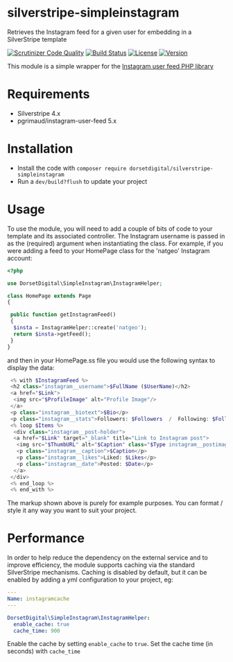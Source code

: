 # silverstripe-simpleinstagram
Retrieves the Instagram feed for a given user for embedding in a SilverStripe template

[![Scrutinizer Code Quality](https://scrutinizer-ci.com/g/DorsetDigital/silverstripe-simpleinstagram/badges/quality-score.png?b=master)](https://scrutinizer-ci.com/g/DorsetDigital/silverstripe-simpleinstagram/?branch=master)
[![Build Status](https://scrutinizer-ci.com/g/DorsetDigital/silverstripe-simpleinstagram/badges/build.png?b=master)](https://scrutinizer-ci.com/g/DorsetDigital/silverstripe-simpleinstagram/build-status/master)
[![License](https://img.shields.io/badge/License-BSD%203--Clause-blue.svg)](LICENSE.md)
[![Version](http://img.shields.io/packagist/v/dorsetdigital/silverstripe-simpleinstagram.svg?style=flat)](https://packagist.org/packages/dorsetdigital/silverstripe-simpleinstagram)


This module is a simple wrapper for the [Instagram user feed PHP library](https://github.com/pgrimaud/instagram-user-feed)


# Requirements
* Silverstripe 4.x
* pgrimaud/instagram-user-feed 5.x

# Installation
* Install the code with `composer require dorsetdigital/silverstripe-simpleinstagram`
* Run a `dev/build?flush` to update your project

# Usage

To use the module, you will need to add a couple of bits of code to your template and its associated controller.  The Instagram username is passed in as the (required) argument when instantiating the class.
For example, if you were adding a feed to your HomePage class for the 'natgeo' Instagram account:

```php
<?php

use DorsetDigital\SimpleInstagram\InstagramHelper;

class HomePage extends Page
{

 public function getInstagramFeed()
 {
  $insta = InstagramHelper::create('natgeo');
  return $insta->getFeed();  
 }
}
```

and then in your HomePage.ss file you would use the following syntax to display the data:

```php
 <% with $InstagramFeed %>   
 <h2 class="instagram__username">$FullName ($UserName)</h2>
 <a href="$Link">
  <img src="$ProfileImage" alt="Profile Image"/>
 </a>
 <p class="instagram__biotext">$Bio</p>
 <p class="instagram__stats">Followers: $Followers  /  Following: $Following</p>
 <% loop $Items %>
  <div class="instagram__post-holder">
  <a href="$Link" target="_blank" title="Link to Instagram post">
   <img src="$ThumbURL" alt="$Caption" class="$Type instagram__postimage"/>
   <p class="instagram__caption">$Caption</p>
   <p class="instagram__likes">Liked: $Likes</p>
   <p class="instagram__date">Posted: $Date</p>
  </a>
 </div>
 <% end_loop %>
 <% end_with %>
```

The markup shown above is purely for example purposes.  You can format / style it any way you want to suit your project.


# Performance 
In order to help reduce the dependency on the external service and to improve efficiency, the module supports caching via the standard SilverStripe mechanisms.   Caching is disabled by default, but it can be enabled by adding a yml configuration to your project, eg:

```yaml
---
Name: instagramcache
---

DorsetDigital\SimpleInstagram\InstagramHelper:
  enable_cache: true
  cache_time: 900
```

Enable the cache by setting `enable_cache` to `true`.  Set the cache time (in seconds) with `cache_time`
